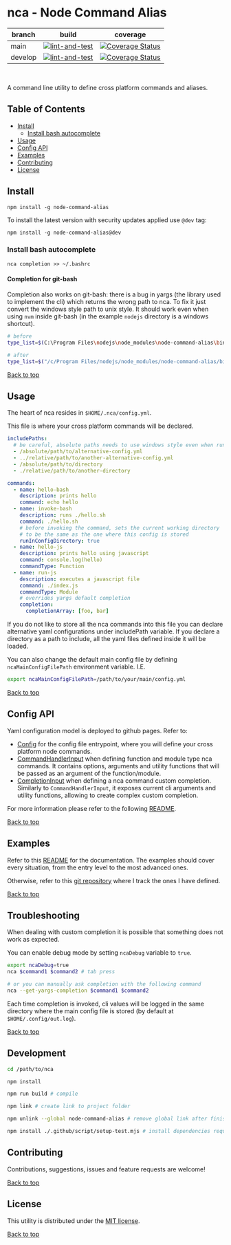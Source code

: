 # nca - Node Command Alias

| branch | build | coverage |
| --- | --- | --- |
| main | [![lint-and-test](https://github.com/gturi/nca/actions/workflows/lint-and-test.yml/badge.svg)](https://github.com/gturi/nca/actions/workflows/lint-and-test.yml) | [![Coverage Status](https://coveralls.io/repos/github/gturi/nca/badge.svg?branch=main)](https://coveralls.io/github/gturi/nca?branch=main) |
| develop | [![lint-and-test](https://github.com/gturi/nca/actions/workflows/lint-and-test.yml/badge.svg?branch=develop)](https://github.com/gturi/nca/actions/workflows/lint-and-test.yml) | [![Coverage Status](https://coveralls.io/repos/github/gturi/nca/badge.svg?branch=develop)](https://coveralls.io/github/gturi/nca?branch=develop) |

<br/>

A command line utility to define cross platform commands and aliases.


## Table of Contents

- [Install](#Install)
  - [Install bash autocomplete](#Install-bash-autocomplete)
- [Usage](#Usage)
- [Config API](#Config-API)
- [Examples](#Examples)
- [Contributing](#Contributing)
- [License](#License)


## Install

```
npm install -g node-command-alias
```

To install the latest version with security updates applied use `@dev` tag:

```
npm install -g node-command-alias@dev
```


### Install bash autocomplete

```
nca completion >> ~/.bashrc
```

#### Completion for git-bash

Completion also works on git-bash: there is a bug in yargs (the library used to implement the cli) which returns the wrong path to nca. To fix it just convert the windows style path to unix style. It should work even when using `nvm` inside git-bash (in the example `nodejs` directory is a windows shortcut).

```bash
# before
type_list=$(C:\Program Files\nodejs\node_modules\node-command-alias\bin\nca --get-yargs-completions "${args[@]}")

# after
type_list=$("/c/Program Files/nodejs/node_modules/node-command-alias/bin/nca" --get-yargs-completions "${args[@]}")
```

[Back to top](#nca---Node-Command-Alias)


## Usage

The heart of nca resides in `$HOME/.nca/config.yml`.

This file is where your cross platform commands will be declared.

```yaml
includePaths:
  # be careful, absolute paths needs to use windows style even when running inside a git-bash session i.e. C:\absolute\path\to\alternative-config.yml
  - /absolute/path/to/alternative-config.yml
  - ../relative/path/to/another-alternative-config.yml
  - /absolute/path/to/directory
  - ./relative/path/to/another-directory

commands:
  - name: hello-bash
    description: prints hello
    command: echo hello
  - name: invoke-bash
    description: runs ./hello.sh
    command: ./hello.sh
    # before invoking the command, sets the current working directory
    # to be the same as the one where this config is stored
    runInConfigDirectory: true
  - name: hello-js
    description: prints hello using javascript
    command: console.log(hello)
    commandType: Function
  - name: run-js
    description: executes a javascript file
    command: ./index.js
    commandType: Module
    # overrides yargs default completion
    completion:
      completionArray: [foo, bar]
```

If you do not like to store all the nca commands into this file you can declare alternative yaml configurations under includePath variable. If you declare a directory as a path to include, all the yaml files defined inside it will be loaded.

You can also change the default main config file by defining `ncaMainConfigFilePath` environment variable. I.E.

```bash
export ncaMainConfigFilePath=/path/to/your/main/config.yml
```

[Back to top](#nca---Node-Command-Alias)


## Config API

Yaml configuration model is deployed to github pages. Refer to:
- [Config](https://gturi.github.io/nca/main/docs/interfaces/api_config.Config.html) for the config file entrypoint, where you will define your cross platform node commands.
- [CommandHandlerInput](https://gturi.github.io/nca/main/docs/classes/input_command_handler_input.CommandHandlerInput.html) when defining function and module type nca commands. It contains options, arguments and utility functions that will be passed as an argument of the function/module.
- [CompletionInput](https://gturi.github.io/nca/main/docs/classes/input_completion_input.CompletionInput.html) when defining a nca command custom completion. Similarly to `CommandHandlerInput`, it exposes current cli arguments and utility functions, allowing to create complex custom completion.


For more information please refer to the following [README](https://github.com/gturi/nca/blob/gh-pages/README.md).


[Back to top](#nca---Node-Command-Alias)


## Examples

Refer to this [README](./examples/README.md) for the documentation. The examples should cover every situation, from the entry level to the most advanced ones.

Otherwise, refer to this [git repository](https://github.com/gturi/nca-commands) where I track the ones I have defined.


[Back to top](#nca---Node-Command-Alias)


## Troubleshooting

When dealing with custom completion it is possible that something does not work as expected.

You can enable debug mode by setting `ncaDebug` variable to `true`.

```bash
export ncaDebug=true
nca $command1 $command2 # tab press

# or you can manually ask completion with the following command
nca --get-yargs-completion $command1 $command2
```

Each time completion is invoked, cli values will be logged in the same directory where the main config file is stored (by default at  `$HOME/.config/out.log`).

[Back to top](#nca---Node-Command-Alias)


## Development

```bash
cd /path/to/nca

npm install

npm run build # compile

npm link # create link to project folder

npm unlink --global node-command-alias # remove global link after finishing testing

npm install ./.github/script/setup-test.mjs # install dependencies required by tests
```

## Contributing

Contributions, suggestions, issues and feature requests are welcome!

[Back to top](#nca---Node-Command-Alias)


## License

This utility is distributed under the [MIT license](LICENSE).

[Back to top](#nca---Node-Command-Alias)
